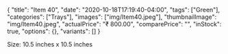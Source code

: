 {
    "title": "Item 40",
    "date": "2020-10-18T17:19:40-04:00",
    "tags": ["Green"],
    "categories": ["Trays"],
    "images": ["img/Item40.jpeg"],
    "thumbnailImage": "img/Item40.jpeg",
    "actualPrice": "₹ 800.00",
    "comparePrice": "",
    "inStock": true,
    "options": {},
    "variants": []
}

Size: 10.5 inches x 10.5 inches